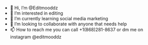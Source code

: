 - 👋 Hi, I’m @Editmooddz
- 👀 I’m interested in editing 
- 🌱 I’m currently learning social media marketing
- 💞️ I’m looking to collaborate with anyone that needs help
- 📫 How to reach me you can call +1(868)281-8637 or dm me on instagram @editmooddz

<!---
Editmooddz/Editmooddz is a ✨ special ✨ repository because its `README.md` (this file) appears on your GitHub profile.
You can click the Preview link to take a look at your changes.
--->
